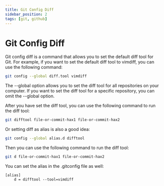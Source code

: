 ```yaml
---
title: Git Config Diff
sidebar_position: 2
tags: [git, github]
---
```


# Git Config Diff

Git config diff is a command that allows you to set the default diff tool for Git. For example, if you want to set the default diff tool to vimdiff, you can use the following command:

```bash
git config --global diff.tool vimdiff
```

The --global option allows you to set the diff tool for all repositories on your computer. If you want to set the diff tool for a specific repository, you can omit the --global option.

After you have set the diff tool, you can use the following command to run the diff tool:

```bash
git difftool file-or-commit-hax1 file-or-commit-hax2
```

Or setting diff as alias is also a good idea:

```bash
git config --global alias.d difftool
```

Then you can use the following command to run the diff tool:

```bash
git d file-or-commit-hax1 file-or-commit-hax2
```

You can set the alias in the .gitconfig file as well:

```config title="~/.gitconfig"
[alias]
    d = difftool --tool=vimdiff
```
